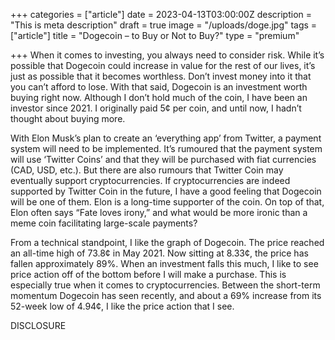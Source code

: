 +++
categories = ["article"]
date = 2023-04-13T03:00:00Z
description = "This is meta description"
draft = true
image = "/uploads/doge.jpg"
tags = ["article"]
title = "Dogecoin – to Buy or Not to Buy?"
type = "premium"

+++
When it comes to investing, you always need to consider risk. While it’s possible that Dogecoin could increase in value for the rest of our lives, it’s just as possible that it becomes worthless. Don’t invest money into it that you can’t afford to lose. With that said, Dogecoin is an investment worth buying right now. Although I don’t hold much of the coin, I have been an investor since 2021. I originally paid 5¢ per coin, and until now, I hadn’t thought about buying more.

With Elon Musk’s plan to create an ‘everything app’ from Twitter, a payment system will need to be implemented. It’s rumoured that the payment system will use ‘Twitter Coins’ and that they will be purchased with fiat currencies (CAD, USD, etc.). But there are also rumours that Twitter Coin may eventually support cryptocurrencies. If cryptocurrencies are indeed supported by Twitter Coin in the future, I have a good feeling that Dogecoin will be one of them. Elon is a long-time supporter of the coin. On top of that, Elon often says “Fate loves irony,” and what would be more ironic than a meme coin facilitating large-scale payments?

From a technical standpoint, I like the graph of Dogecoin. The price reached an all-time high of 73.8¢ in May 2021. Now sitting at 8.33¢, the price has fallen approximately 89%. When an investment falls this much, I like to see price action off of the bottom before I will make a purchase. This is especially true when it comes to cryptocurrencies. Between the short-term momentum Dogecoin has seen recently, and about a 69% increase from its 52-week low of 4.94¢, I like the price action that I see.

DISCLOSURE